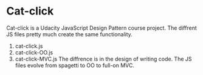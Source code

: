 # Cat-click 

Cat-click is a Udacity JavaScript Design Pattern course project. The diffrent JS files pretty much create the same functionality. 
1. cat-click.js
2. cat-click-OO.js
3. cat-click-MVC.js
The diffrence is in the design of writing code. The JS files evolve from spagetti to OO to full-on MVC.
